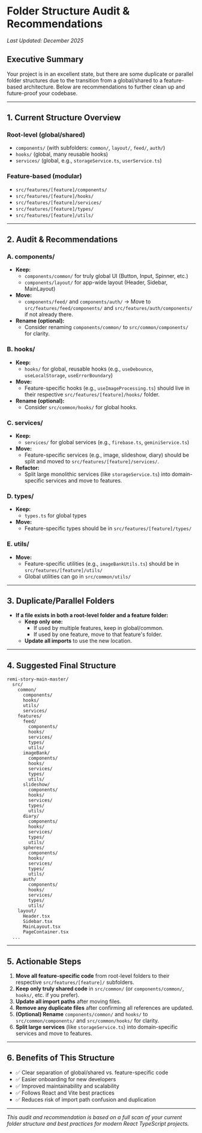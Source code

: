 # Folder Structure Audit & Recommendations

*Last Updated: December 2025*

## Executive Summary

Your project is in an excellent state, but there are some duplicate or parallel folder structures due to the transition from a global/shared to a feature-based architecture. Below are recommendations to further clean up and future-proof your codebase.

---

## 1. **Current Structure Overview**

### Root-level (global/shared)
- `components/` (with subfolders: `common/`, `layout/`, `feed/`, `auth/`)
- `hooks/` (global, many reusable hooks)
- `services/` (global, e.g., `storageService.ts`, `userService.ts`)

### Feature-based (modular)
- `src/features/[feature]/components/`
- `src/features/[feature]/hooks/`
- `src/features/[feature]/services/`
- `src/features/[feature]/types/`
- `src/features/[feature]/utils/`

---

## 2. **Audit & Recommendations**

### A. **components/**
- **Keep:**
  - `components/common/` for truly global UI (Button, Input, Spinner, etc.)
  - `components/layout/` for app-wide layout (Header, Sidebar, MainLayout)
- **Move:**
  - `components/feed/` and `components/auth/` → Move to `src/features/feed/components/` and `src/features/auth/components/` if not already there.
- **Rename (optional):**
  - Consider renaming `components/common/` to `src/common/components/` for clarity.

### B. **hooks/**
- **Keep:**
  - `hooks/` for global, reusable hooks (e.g., `useDebounce`, `useLocalStorage`, `useErrorBoundary`)
- **Move:**
  - Feature-specific hooks (e.g., `useImageProcessing.ts`) should live in their respective `src/features/[feature]/hooks/` folder.
- **Rename (optional):**
  - Consider `src/common/hooks/` for global hooks.

### C. **services/**
- **Keep:**
  - `services/` for global services (e.g., `firebase.ts`, `geminiService.ts`)
- **Move:**
  - Feature-specific services (e.g., image, slideshow, diary) should be split and moved to `src/features/[feature]/services/`.
- **Refactor:**
  - Split large monolithic services (like `storageService.ts`) into domain-specific services and move to features.

### D. **types/**
- **Keep:**
  - `types.ts` for global types
- **Move:**
  - Feature-specific types should be in `src/features/[feature]/types/`

### E. **utils/**
- **Move:**
  - Feature-specific utilities (e.g., `imageBankUtils.ts`) should be in `src/features/[feature]/utils/`
  - Global utilities can go in `src/common/utils/`

---

## 3. **Duplicate/Parallel Folders**

- **If a file exists in both a root-level folder and a feature folder:**
  - **Keep only one:**
    - If used by multiple features, keep in global/common.
    - If used by one feature, move to that feature's folder.
  - **Update all imports** to use the new location.

---

## 4. **Suggested Final Structure**

```
remi-story-main-master/
  src/
    common/
      components/
      hooks/
      utils/
      services/
    features/
      feed/
        components/
        hooks/
        services/
        types/
        utils/
      imageBank/
        components/
        hooks/
        services/
        types/
        utils/
      slideshow/
        components/
        hooks/
        services/
        types/
        utils/
      diary/
        components/
        hooks/
        services/
        types/
        utils/
      spheres/
        components/
        hooks/
        services/
        types/
        utils/
      auth/
        components/
        hooks/
        services/
        types/
        utils/
    layout/
      Header.tsx
      Sidebar.tsx
      MainLayout.tsx
      PageContainer.tsx
  ...
```

---

## 5. **Actionable Steps**

1. **Move all feature-specific code** from root-level folders to their respective `src/features/[feature]/` subfolders.
2. **Keep only truly shared code** in `src/common/` (or `components/common/`, `hooks/`, etc. if you prefer).
3. **Update all import paths** after moving files.
4. **Remove any duplicate files** after confirming all references are updated.
5. **(Optional) Rename** `components/common/` and `hooks/` to `src/common/components/` and `src/common/hooks/` for clarity.
6. **Split large services** (like `storageService.ts`) into domain-specific services and move to features.

---

## 6. **Benefits of This Structure**
- ✅ Clear separation of global/shared vs. feature-specific code
- ✅ Easier onboarding for new developers
- ✅ Improved maintainability and scalability
- ✅ Follows React and Vite best practices
- ✅ Reduces risk of import path confusion and duplication

---

*This audit and recommendation is based on a full scan of your current folder structure and best practices for modern React TypeScript projects.* 